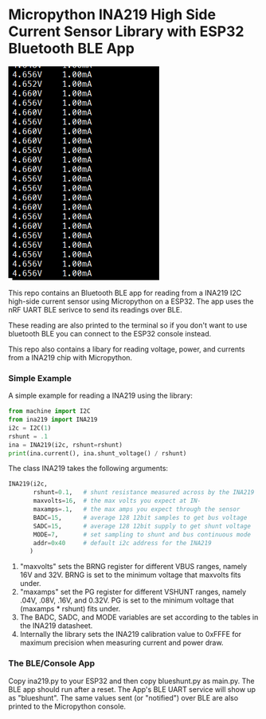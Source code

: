 

# Micropython INA219 High Side Current Sensor Library with ESP32 Bluetooth BLE App

![](output.png)

This repo contains an Bluetooth BLE app for reading from a INA219 I2C 
high-side current sensor using Micropython on a ESP32.  The app uses 
the nRF UART BLE serivce to send its readings over BLE.

These reading are also printed to the terminal so if you don't want to 
use bluetooth BLE you can connect to the ESP32 console instead.

This repo also contains a libary for reading
voltage, power, and currents from a INA219 chip with Micropython.

### Simple Example

A simple example for reading a INA219 using the library:

```python
from machine import I2C
from ina219 import INA219
i2c = I2C(1)
rshunt = .1
ina = INA219(i2c, rshunt=rshunt)
print(ina.current(), ina.shunt_voltage() / rshunt)
```

The class INA219 takes the following arguments:

```python
INA219(i2c, 
       rshunt=0.1,   # shunt resistance measured across by the INA219
       maxvolts=16,  # the max volts you expect at IN-
       maxamps=.1,   # the max amps you expect through the sensor
       BADC=15,      # average 128 12bit samples to get bus voltage
       SADC=15,      # average 128 12bit supply to get shunt voltage
       MODE=7,       # set sampling to shunt and bus continuous mode
       addr=0x40     # default i2c address for the INA219
      )
```

1. "maxvolts" sets the BRNG register for different VBUS ranges, namely
16V and 32V.  BRNG is set to the minimum voltage that maxvolts fits under.
2. "maxamps" set the PG register for different VSHUNT ranges,
namely .04V, .08V, .16V, and 0.32V.  PG is set to the minimum
voltage that (maxamps * rshunt) fits under.
3. The BADC, SADC, and MODE variables are set according to the tables in 
the INA219 datasheet.
4. Internally the library sets the INA219 calibration value
to 0xFFFE for maximum precision when measuring current and power draw.

### The BLE/Console App

Copy ina219.py to your ESP32 and then copy blueshunt.py as main.py.
The BLE app should run after a reset.  The App's BLE UART service will 
show up as "blueshunt".  The same values sent (or "notified") over BLE 
are also printed to the Micropython console.

